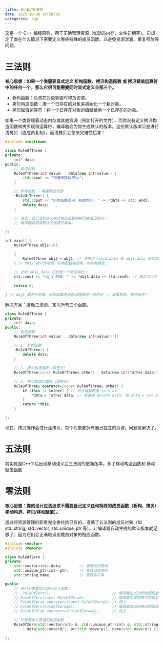 ```yaml
---
title: 三/五/零法则
date: 2025-10-30 10:58:08
categories: cpp
---
```


这是一个 C++ 编程原则，用于正确管理资源（如动态内存、文件句柄等）。它规定了类在什么情况下需要定义哪些特殊的成员函数，以避免资源泄漏、重复释放等问题。

<!--more-->

# 三法则
**核心思想：如果一个类需要显式定义 析构函数、拷贝构造函数 或 拷贝赋值运算符 中的任何一个，那么它很可能需要同时显式定义全部三个。**

- 析构函数：负责在对象销毁时释放资源。
- 拷贝构造函数：用一个已存在的对象来初始化一个新对象。
- 拷贝赋值运算符：将一个已存在对象的值赋给另一个已存在的对象。

如果一个类管理着动态内存或其他资源（例如打开的文件），而你没有定义拷贝构造函数和拷贝赋值运算符，编译器会为你生成默认的版本。这些默认版本只是进行浅拷贝（逐成员复制），而浅拷贝会带来灾难性后果：

```cpp
#include <iostream>

class RuleOfThree {
private:
    int* data;
public:
    // 构造函数
    RuleOfThree(int value) : data(new int(value)) {
        std::cout << "构造函数调用\n";
    }

    // 析构函数 - 需要释放资源
    ~RuleOfThree() {
        std::cout << "析构函数调用，释放内存: " << *data << std::endl;
        delete data;
    }
    
    // 注意：我们没有定义拷贝构造函数和拷贝赋值运算符！
    // 编译器将使用默认的浅拷贝版本。

};

int main() {
    RuleOfThree obj1(10);

    {
        RuleOfThree obj2 = obj1; // 浅拷贝！obj2.data 和 obj1.data 指向同一块内存
    } // obj2 离开作用域，析构函数被调用，内存被释放！
    
    // 此时 obj1.data 已经是一个悬空指针！
    std::cout << "obj1 的值: " << *obj1.data << std::endl; // 未定义行为！可能崩溃或输出乱码
    
    return 0;

} // obj1 离开作用域，析构函数再次尝试释放同一块内存 -> 双重释放，程序崩溃！
```

解决方案：遵循三法则，定义所有三个函数。

```cpp
class RuleOfThree {
private:
    int* data;
public:
    // 构造函数
    RuleOfThree(int value) : data(new int(value)) {}

    // 1. 析构函数
    ~RuleOfThree() {
        delete data;
    }
    
    // 2. 拷贝构造函数（深拷贝）
    RuleOfThree(const RuleOfThree& other) : data(new int(*other.data)) {}
    
    // 3. 拷贝赋值运算符（深拷贝）
    RuleOfThree& operator=(const RuleOfThree& other) {
        if (this != &other) { // 防止自我赋值 (a = a)
            *data = *other.data; // 或者先 delete data; 再 data = new int(*other.data);
        }
        return *this;
    }

};
```

现在，拷贝操作会进行深拷贝，每个对象都拥有自己独立的资源，问题就解决了。

# 五法则

其实就是C++11后出现移动语义后三法则的更新版本，多了移动构造函数和 移动赋值函数

# 零法则

**核心思想：类的设计应该追求不需要自己定义任何特殊的成员函数（析构、拷贝/移动构造、拷贝/移动赋值）。**

通过将资源管理的职责完全委托给已有的、遵循了五法则的成员对象（如 std::string, std::vector, std::unique_ptr 等）。让编译器自动生成的默认版本就足够了，因为它们会正确地调用成员对象的相应函数。

```cpp
#include <vector>
#include <memory>

class RuleOfZero {
private:
    std::vector<int> data;        // 管理动态数组
    std::unique_ptr<int> ptr;     // 管理动态内存
    std::string name;             // 管理字符串

public:
    // 我们不需要定义任何以下函数：
    // ~RuleOfZero();                            // 编译器生成的析构函数会正确调用 data, ptr, name 的析构函数
    // RuleOfZero(const RuleOfZero&);            // 编译器生成的拷贝构造会调用成员的拷贝构造（深拷贝）
    // RuleOfZero& operator=(const RuleOfZero&); // 同上
    // RuleOfZero(RuleOfZero&&);                 // 编译器生成的移动构造会调用成员的移动构造（高效）
    // RuleOfZero& operator=(RuleOfZero&&);      // 同上

    // 只需要定义普通的构造函数
    RuleOfZero(std::vector<int> d, std::unique_ptr<int> p, std::string n)
        : data(std::move(d)), ptr(std::move(p)), name(std::move(n)) {}

};
```

